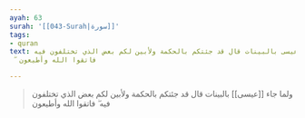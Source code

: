 ```yaml
---
ayah: 63
surah: '[[043-Surah|سورة]]'
tags:
- quran
text: ولما جاء عيسى بالبينات قال قد جئتكم بالحكمة ولأبين لكم بعض الذي تختلفون فيه
  ۖ فاتقوا الله وأطيعون

---
```

> ولما جاء [[عيسى]] بالبينات قال قد جئتكم بالحكمة ولأبين لكم بعض الذي تختلفون فيه ۖ فاتقوا الله وأطيعون

